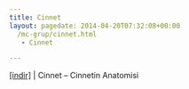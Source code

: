 ```yaml
---
title: Cinnet
layout: pagedate: 2014-04-20T07:32:08+00:00
  /mc-grup/cinnet.html
   - Cinnet

---
```

<a href="https://cloud.mail.ru/public/dc4af1ee1a69/Cinnet%20-%20Cinnetin%20Anatomisi" target="_blank">[indir]</a> | Cinnet &#8211; Cinnetin Anatomisi